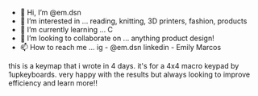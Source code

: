 - 👋 Hi, I’m @em.dsn
- 👀 I’m interested in ... reading, knitting, 3D printers, fashion, products
- 🌱 I’m currently learning ... C
- 💞️ I’m looking to collaborate on ... anything product design!
- 📫 How to reach me ... ig - @em.dsn  linkedin - Emily Marcos



this is a keymap that i wrote in 4 days.
it's for a 4x4 macro keypad by 1upkeyboards.
very happy with the results but always looking to improve efficiency and learn more!!

